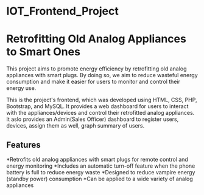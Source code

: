 # IOT_Frontend_Project
# Retrofitting Old Analog Appliances to Smart Ones 

This project aims to promote energy efficiency by retrofitting old analog appliances with smart plugs. By doing so, we aim to reduce wasteful energy consumption and make it easier for users to monitor and control their energy use.

This is the project's frontend, which was developed using HTML, CSS, PHP, Bootstrap, and MySQL. It provides a web dashboard for users to interact with the appliances/devices and control their retrofitted analog appliances. It aslo provides an Admin(Sales Officer) dashboard to register users, devices, assign them as well, graph summary of users. 


## Features
*Retrofits old analog appliances with smart plugs for remote control and energy monitoring
*Includes an automatic turn-off feature when the phone battery is full to reduce energy waste
*Designed to reduce vampire energy (standby power) consumption
*Can be applied to a wide variety of analog appliances


